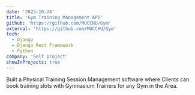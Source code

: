 ```yaml
---
date: '2023-10-24'
title: 'Gym Training Management API'
github: 'https://github.com/MUCCHU/Gym'
external: 'https://github.com/MUCCHU/Gym'
tech:
  - Django
  - Django Rest Framework
  - Python
company: 'Self project'
showInProjects: true
---
```


Built a Physical Training Session Management software where Clients can book training slots with Gymnasium Trainers for any Gym in the Area.

